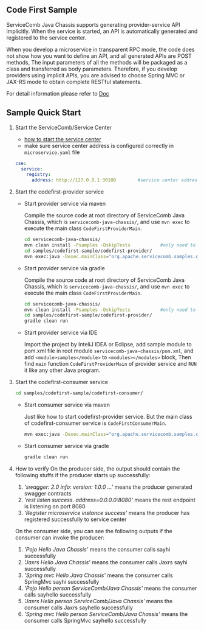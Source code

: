 ## Code First Sample

ServiceComb Java Chassis supports generating provider-service API implicitly. When the service is started, an API is automatically generated and registered to the service center.

When you develop a microservice in transparent RPC mode, the code does not show how you want to define an API, and all generated APIs are POST methods, The input parameters of all the methods will be packaged as a class and transferred as body parameters. Therefore, if you develop providers using implicit APIs, you are advised to choose Spring MVC or JAX-RS mode to obtain complete RESTful statements.

For detail information please refer to [Doc](http://servicecomb.apache.org/users/service-contract/)



## Sample Quick Start

1. Start the ServiceComb/Service Center

   - [how to start the service center](http://servicecomb.apache.org/users/setup-environment/#)
   - make sure service center address is configured correctly in `microservice.yaml` file

   ```yaml
   cse:
     service:
       registry:
         address: http://127.0.0.1:30100		#service center address
   ```

2. Start the codefirst-provider service

   - Start provider service via maven

      Compile the source code at root directory of ServiceComb Java Chassis, which is `servicecomb-java-chassis/`, and use `mvn exec` to execute the main class `CodeFirstProviderMain`.

      ```bash
      cd servicecomb-java-chassis/
      mvn clean install -Psamples -DskipTests			#only need to install at first time.
      cd samples/codefirst-sample/codefirst-provider/
      mvn exec:java -Dexec.mainClass="org.apache.servicecomb.samples.codefirst.provider.CodeFirstProviderMain"
      ```

   - Start provider service via gradle

      Compile the source code at root directory of ServiceComb Java Chassis, which is `servicecomb-java-chassis/`, and use `mvn exec` to execute the main class `CodeFirstProviderMain`.

      ```bash
      cd servicecomb-java-chassis/
      mvn clean install -Psamples -DskipTests			#only need to install at first time.
      cd samples/codefirst-sample/codefirst-provider/
      gradle clean run
      ```

   - Start provider service via IDE

      Import the project by InteliJ IDEA or Eclipse, add sample module to pom.xml file in root module `servicecomb-java-chassis/pom.xml`, and add `<module>samples</module>` to `<modules></modules>` block, Then find `main` function `CodeFirstProviderMain` of provider service and `RUN` it like any other Java program.

3. Start the codefirst-consumer service

   ```bash
   cd samples/codefirst-sample/codefirst-consumer/
   ```

   - Start consumer service via maven

      Just like how to start codefirst-provider service. But the main class of codefirst-consumer service is `CodeFirstConsumerMain`.

      ```bash
      mvn exec:java -Dexec.mainClass="org.apache.servicecomb.samples.codefirst.consumer.CodeFirstConsumerMain"
      ```

   - Start consumer service via gradle

      ```bash
      gradle clean run
      ```

4. How to verify
   On the producer side, the output should contain the following stuffs if the producer starts up successfully:
   1. *'swagger: 2.0 info: version: 1.0.0 ...'* means the producer generated swagger contracts
   2. *'rest listen success. address=0.0.0.0:8080'* means the rest endpoint is listening on port 8080
   3. *'Register microservice instance success'* means the producer has registered successfully to service center
   
   On the consumer side, you can see the following outputs if the consumer can invoke the producer:
   1. *'Pojo Hello Java Chassis'* means the consumer calls sayhi successfully 
   2. *'Jaxrs Hello Java Chassis'* means the consumer calls Jaxrs sayhi successfully
   3. *'Spring mvc Hello Java Chassis'* means the consumer calls SpringMvc sayhi successfully
   4. *'Pojo Hello person ServiceComb/Java Chassis'* means the consumer calls sayhello successfully
   5. *'Jaxrs Hello person ServiceComb/Java Chassis'* means the consumer calls Jaxrs sayhello successfully
   6. *'Spring mvc Hello person ServiceComb/Java Chassis'* means the consumer calls SpringMvc sayhello successfully